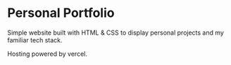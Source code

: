 # Personal Portfolio

Simple website built with HTML & CSS to display personal projects and my familiar tech stack. 

Hosting powered by vercel.
